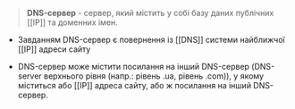 >**DNS-сервер** - сервер, який містить у собі базу даних публічних [[IP]] та доменних імен. 

- Завданням DNS-сервер є повернення із [[DNS]] системи найближчої [[IP]] адреси сайту

- DNS-сервер може містити посилання на інший DNS-сервер (DNS-server верхнього рівня (напр.: рівень .ua, рівень .com)), у якому міститься або [[IP]] адреса сайту, або ж посилання на інший DNS-сервер. 